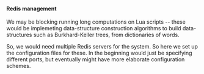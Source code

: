 #### Redis management


We may be blocking running long computations on Lua scripts -- these would be implemeting data-structure construction algorithms to build data-structures such as Burkhard-Keller trees, from dictionaries of words.

So, we would need multiple Redis servers for the system. So here we set up the configuration files for these.  In the beginning would just be specifying different ports, but eventually might have more elaborate configuration schemes.
